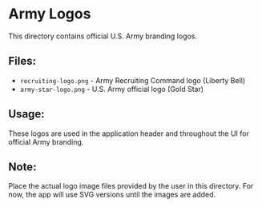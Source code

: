 # Army Logos

This directory contains official U.S. Army branding logos.

## Files:

- `recruiting-logo.png` - Army Recruiting Command logo (Liberty Bell)
- `army-star-logo.png` - U.S. Army official logo (Gold Star)

## Usage:

These logos are used in the application header and throughout the UI for official Army branding.

## Note:

Place the actual logo image files provided by the user in this directory.
For now, the app will use SVG versions until the images are added.
